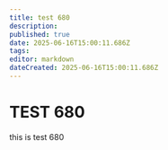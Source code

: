 ```yaml
---
title: test 680
description: 
published: true
date: 2025-06-16T15:00:11.686Z
tags: 
editor: markdown
dateCreated: 2025-06-16T15:00:11.686Z
---
```


# TEST 680
this is test 680

